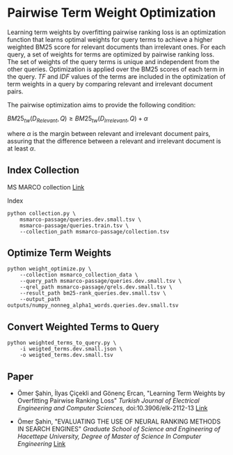 # Pairwise Term Weight Optimization
Learning term weights by overfitting pairwise ranking loss is an optimization function that learns optimal weights for query terms to achieve a higher weighted BM25 score for relevant documents than irrelevant ones. For each query, a set of weights for terms are optimized by pairwise ranking loss. The set of weights of the query terms is unique and independent from the other queries. Optimization is applied over the BM25 scores of each term in the query. *TF* and *IDF* values of the terms are included in the optimization of term weights in a query by comparing relevant and irrelevant document pairs.

The pairwise optimization aims to provide the following condition:

$BM25_{tw}(D_{Relevant}, Q) \geq  BM25_{tw}(D_{Irrelevant}, Q) + \alpha$

where $\alpha$ is the margin between relevant and irrelevant document pairs, assuring that the difference between a relevant and irrelevant document is at least $\alpha$.


## Index Collection

MS MARCO collection [Link](https://microsoft.github.io/msmarco/TREC-Deep-Learning-2019)

Index
```
python collection.py \
    msmarco-passage/queries.dev.small.tsv \
    msmarco-passage/queries.train.tsv \
    --collection_path msmarco-passage/collection.tsv 
```

## Optimize Term Weights

```
python weight_optimize.py \
    --collection msmarco_collection_data \
    --query_path msmarco-passage/queries.dev.small.tsv \
    --qrel_path msmarco-passage/qrels.dev.small.tsv \
    --result_path bm25-rank_queries.dev.small.tsv \
    --output_path outputs/numpy_nonneg_alpha1_words.queries.dev.small.tsv
```


## Convert Weighted Terms to Query

```
python weighted_terms_to_query.py \
    -i weigted_terms.dev.small.json \
    -o weigted_terms.dev.small.tsv 
```


## Paper

- Ömer Şahin, İlyas Çiçekli and Gönenç Ercan, "Learning Term Weights by Overfitting Pairwise Ranking Loss" *Turkish Journal of Electrical Engineering and Computer Sciences,* doi:10.3906/elk-2112-13 [Link](https://aj.tubitak.gov.tr/elektrik/issues/elk-22-30-5/elk-30-5-16-2112-13.pdf)

- Ömer Şahin, "EVALUATING THE USE OF NEURAL RANKING METHODS IN SEARCH ENGINES" *Graduate School of Science and Engineering of Hacettepe University, Degree of Master of Science In Computer Engineering* [Link](https://tez.yok.gov.tr/UlusalTezMerkezi/TezGoster?key=CG8WvdvvxJP04Unr7Yecf2S6VP-tW7orh9h_lec-PrtWf2J8Wg5BbHXZkkIw1uj4)

